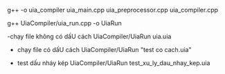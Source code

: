 g++ -o uia_compiler uia_main.cpp uia_preprocessor.cpp uia_compiler.cpp

g++ UiaCompiler/uia_run.cpp -o UiaRun

-chạy file không có dấU cách
UiaCompiler/UiaRun uia.uia

- chạy file có dấU cách
UiaCompiler/UiaRun "test co cach.uia"

- test dấu nháy kép
UiaCompiler/UiaRun test_xu_ly_dau_nhay_kep.uia
